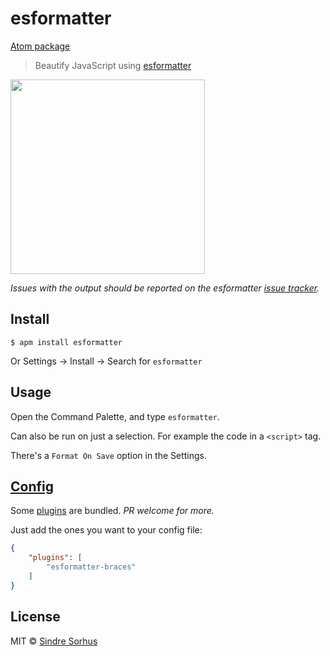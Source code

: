 # esformatter

[Atom package](https://atom.io/packages/esformatter)

> Beautify JavaScript using [esformatter](https://github.com/millermedeiros/esformatter)

<img src="https://cloud.githubusercontent.com/assets/170270/4490970/2333d93a-4a33-11e4-9954-dffea0c5f528.gif" width="311">

*Issues with the output should be reported on the esformatter [issue tracker](https://github.com/millermedeiros/esformatter/issues).*


## Install

```
$ apm install esformatter
```

Or Settings → Install → Search for `esformatter`


## Usage

Open the Command Palette, and type `esformatter`.

Can also be run on just a selection. For example the code in a `<script>` tag.

There's a `Format On Save` option in the Settings.


## [Config](https://github.com/millermedeiros/esformatter#configuration)

Some [plugins](https://github.com/sindresorhus/atom-esformatter/blob/7ff87d550b880d14840bbee6d6c4cbfbb1b57016/package.json#L22-L28) are bundled. *PR welcome for more.*

Just add the ones you want to your config file:

```json
{
	"plugins": [
		"esformatter-braces"
	]
}
```


## License

MIT © [Sindre Sorhus](http://sindresorhus.com)
